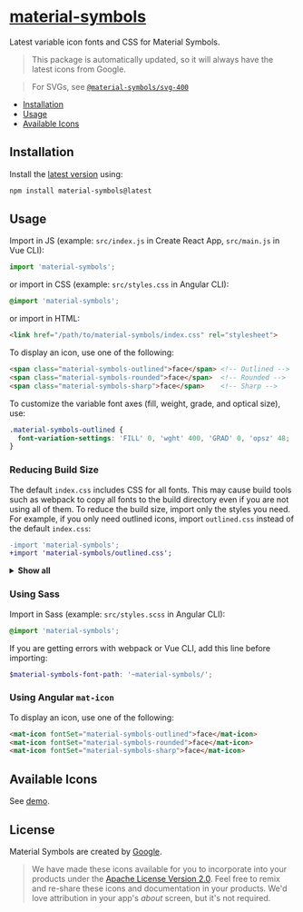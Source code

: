 # [material-symbols](https://github.com/marella/material-symbols/tree/main/material-symbols)

Latest variable icon fonts and CSS for Material Symbols.

> This package is automatically updated, so it will always have the latest icons from Google.

> For SVGs, see [`@material-symbols/svg-400`](https://www.npmjs.com/package/@material-symbols/svg-400)

- [Installation](#installation)
- [Usage](#usage)
- [Available Icons](#available-icons)

## Installation

Install the [latest version][releases] using:

```sh
npm install material-symbols@latest
```

## Usage

Import in JS (example: `src/index.js` in Create React App, `src/main.js` in Vue CLI):

```js
import 'material-symbols';
```

or import in CSS (example: `src/styles.css` in Angular CLI):

```css
@import 'material-symbols';
```

or import in HTML:

```html
<link href="/path/to/material-symbols/index.css" rel="stylesheet">
```

To display an icon, use one of the following:

```html
<span class="material-symbols-outlined">face</span> <!-- Outlined -->
<span class="material-symbols-rounded">face</span>  <!-- Rounded -->
<span class="material-symbols-sharp">face</span>    <!-- Sharp -->
```

To customize the variable font axes (fill, weight, grade, and optical size), use:

```css
.material-symbols-outlined {
  font-variation-settings: 'FILL' 0, 'wght' 400, 'GRAD' 0, 'opsz' 48;
}
```

### Reducing Build Size

The default `index.css` includes CSS for all fonts. This may cause build tools such as webpack to copy all fonts to the build directory even if you are not using all of them. To reduce the build size, import only the styles you need. For example, if you only need outlined icons, import `outlined.css` instead of the default `index.css`:

```diff
-import 'material-symbols';
+import 'material-symbols/outlined.css';
```

<details>
<summary><strong>Show all</strong></summary><br>

Icons | CSS | Sass
:--- | :--- | :---
Outlined | outlined.css | outlined.scss
Rounded | rounded.css | rounded.scss
Sharp | sharp.css | sharp.scss

</details>

### Using Sass

Import in Sass (example: `src/styles.scss` in Angular CLI):

```scss
@import 'material-symbols';
```

If you are getting errors with webpack or Vue CLI, add this line before importing:

```scss
$material-symbols-font-path: '~material-symbols/';
```

### Using Angular `mat-icon`

To display an icon, use one of the following:

```html
<mat-icon fontSet="material-symbols-outlined">face</mat-icon>
<mat-icon fontSet="material-symbols-rounded">face</mat-icon>
<mat-icon fontSet="material-symbols-sharp">face</mat-icon>
```

## Available Icons

See [demo].

## License

Material Symbols are created by [Google](https://github.com/google/material-design-icons#license).

> We have made these icons available for you to incorporate into your products under the [Apache License Version 2.0][license]. Feel free to remix and re-share these icons and documentation in your products.
We'd love attribution in your app's *about* screen, but it's not required.

[releases]: https://github.com/marella/material-symbols/releases
[license]: https://github.com/marella/material-symbols/blob/main/material-symbols/LICENSE
[demo]: https://marella.github.io/material-symbols/demo/
